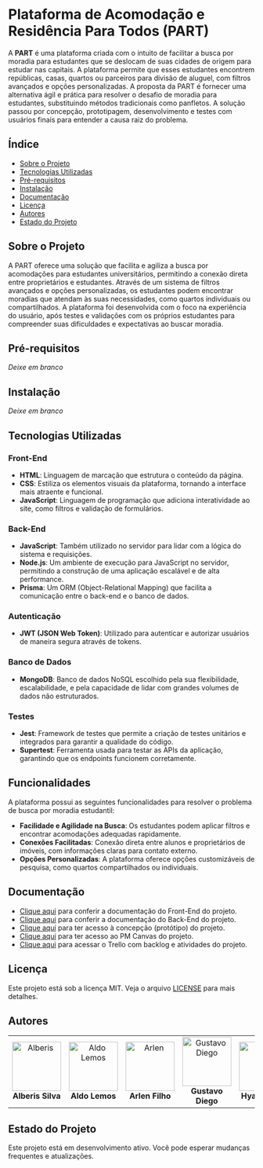# Plataforma de Acomodação e Residência Para Todos (PART)

A **PART** é uma plataforma criada com o intuito de facilitar a busca por moradia para estudantes que se deslocam de suas cidades de origem para estudar nas capitais. A plataforma permite que esses estudantes encontrem repúblicas, casas, quartos ou parceiros para divisão de aluguel, com filtros avançados e opções personalizadas. A proposta da PART é fornecer uma alternativa ágil e prática para resolver o desafio de moradia para estudantes, substituindo métodos tradicionais como panfletos. A solução passou por concepção, prototipagem, desenvolvimento e testes com usuários finais para entender a causa raiz do problema.

## Índice

- [Sobre o Projeto](#sobre-o-projeto)
- [Tecnologias Utilizadas](#tecnologias-utilizadas)
- [Pré-requisitos](#pré-requisitos)
- [Instalação](#instalação)
- [Documentação](#documentação)
- [Licença](#licença)
- [Autores](#autores)
- [Estado do Projeto](#estado-do-projeto)

## Sobre o Projeto

A PART oferece uma solução que facilita e agiliza a busca por acomodações para estudantes universitários, permitindo a conexão direta entre proprietários e estudantes. Através de um sistema de filtros avançados e opções personalizadas, os estudantes podem encontrar moradias que atendam às suas necessidades, como quartos individuais ou compartilhados. A plataforma foi desenvolvida com o foco na experiência do usuário, após testes e validações com os próprios estudantes para compreender suas dificuldades e expectativas ao buscar moradia.

## Pré-requisitos

*Deixe em branco*

## Instalação

*Deixe em branco*

## Tecnologias Utilizadas

### Front-End
- **HTML**: Linguagem de marcação que estrutura o conteúdo da página.
- **CSS**: Estiliza os elementos visuais da plataforma, tornando a interface mais atraente e funcional.
- **JavaScript**: Linguagem de programação que adiciona interatividade ao site, como filtros e validação de formulários.

### Back-End
- **JavaScript**: Também utilizado no servidor para lidar com a lógica do sistema e requisições.
- **Node.js**: Um ambiente de execução para JavaScript no servidor, permitindo a construção de uma aplicação escalável e de alta performance.
- **Prisma**: Um ORM (Object-Relational Mapping) que facilita a comunicação entre o back-end e o banco de dados.

### Autenticação
- **JWT (JSON Web Token)**: Utilizado para autenticar e autorizar usuários de maneira segura através de tokens.

### Banco de Dados
- **MongoDB**: Banco de dados NoSQL escolhido pela sua flexibilidade, escalabilidade, e pela capacidade de lidar com grandes volumes de dados não estruturados.

### Testes
- **Jest**: Framework de testes que permite a criação de testes unitários e integrados para garantir a qualidade do código.
- **Supertest**: Ferramenta usada para testar as APIs da aplicação, garantindo que os endpoints funcionem corretamente.

## Funcionalidades

A plataforma possui as seguintes funcionalidades para resolver o problema de busca por moradia estudantil:
- **Facilidade e Agilidade na Busca**: Os estudantes podem aplicar filtros e encontrar acomodações adequadas rapidamente.
- **Conexões Facilitadas**: Conexão direta entre alunos e proprietários de imóveis, com informações claras para contato externo.
- **Opções Personalizadas**: A plataforma oferece opções customizáveis de pesquisa, como quartos compartilhados ou individuais.

## Documentação

- [Clique aqui]() para conferir a documentação do Front-End do projeto.
- [Clique aqui]() para conferir a documentação do Back-End do projeto.
- [Clique aqui]() para ter acesso à concepção (protótipo) do projeto.
- [Clique aqui](https://github.com/4RL3N/Projeto-if977-Eng.Software/blob/main/Documenta%C3%A7%C3%A3o/PM_canvas.md) para ter acesso ao PM Canvas do projeto.
- [Clique aqui]() para acessar o Trello com backlog e atividades do projeto.

## Licença

Este projeto está sob a licença MIT. Veja o arquivo [LICENSE](https://github.com/4RL3N/Projeto-if977-Eng.Software/blob/main/LICENSE) para mais detalhes.

## Autores

<table>
  <tr>
    <td align="center">
      <img src="https://avatars.githubusercontent.com/u/131917608?v=4" width="100px;" alt="Alberis"/><br />
      <b>Alberis Silva</b><br />
    </td>
    <td align="center">
      <img src="https://avatars.githubusercontent.com/u/131917694?v=4" width="100px;" alt="Aldo Lemos"/><br />
      <b>Aldo Lemos</b><br />
    </td>
    <td align="center">
      <img src="https://avatars.githubusercontent.com/u/106412379?v=4" width="100px;" alt="Arlen"/><br />
      <b>Arlen Filho</b><br />
    </td>
    <td align="center">
      <img src="https://avatars.githubusercontent.com/u/121072900?v=4" width="100px;" alt="Gustavo Diego"/><br />
      <b>Gustavo Diego</b><br />
    </td>
    <td align="center">
      <img src="https://avatars.githubusercontent.com/u/131627751?v=4" width="100px;" alt="Hyan"/><br />
      <b>Hyan Lucas</b><br />
    </td>
    <td align="center">
      <img src="https://avatars.githubusercontent.com/u/83255127?v=4" width="100px;" alt="Mariana Marinho"/><br />
      <b>Mariana Marinho</b><br />
    </td>
  </tr>
</table>

## Estado do Projeto

Este projeto está em desenvolvimento ativo. Você pode esperar mudanças frequentes e atualizações.

